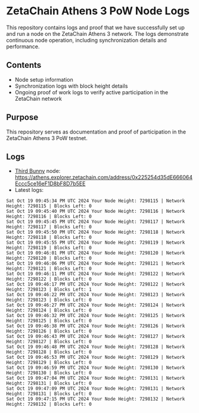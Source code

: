 # ZetaChain Athens 3 PoW Node Logs
This repository contains logs and proof that we have successfully set up and run a node on the ZetaChain Athens 3 network. The logs demonstrate continuous node operation, including synchronization details and performance.

## Contents
- Node setup information
- Synchronization logs with block height details
- Ongoing proof of work logs to verify active participation in the ZetaChain network

## Purpose
This repository serves as documentation and proof of participation in the ZetaChain Athens 3 PoW testnet.

## Logs

- [Third Bunny](https://thirdbunny.xyz/) node: https://athens.explorer.zetachain.com/address/0x225254d35dE666064Eccc5ce16eF1D8bF8D7b5EE
- Latest logs:
```
Sat Oct 19 09:45:34 PM UTC 2024 Your Node Height: 7298115 | Network Height: 7298115 | Blocks Left: 0
Sat Oct 19 09:45:40 PM UTC 2024 Your Node Height: 7298116 | Network Height: 7298116 | Blocks Left: 0
Sat Oct 19 09:45:45 PM UTC 2024 Your Node Height: 7298117 | Network Height: 7298117 | Blocks Left: 0
Sat Oct 19 09:45:50 PM UTC 2024 Your Node Height: 7298118 | Network Height: 7298118 | Blocks Left: 0
Sat Oct 19 09:45:55 PM UTC 2024 Your Node Height: 7298119 | Network Height: 7298119 | Blocks Left: 0
Sat Oct 19 09:46:01 PM UTC 2024 Your Node Height: 7298120 | Network Height: 7298120 | Blocks Left: 0
Sat Oct 19 09:46:06 PM UTC 2024 Your Node Height: 7298121 | Network Height: 7298121 | Blocks Left: 0
Sat Oct 19 09:46:11 PM UTC 2024 Your Node Height: 7298122 | Network Height: 7298122 | Blocks Left: 0
Sat Oct 19 09:46:17 PM UTC 2024 Your Node Height: 7298122 | Network Height: 7298123 | Blocks Left: 1
Sat Oct 19 09:46:22 PM UTC 2024 Your Node Height: 7298123 | Network Height: 7298123 | Blocks Left: 0
Sat Oct 19 09:46:27 PM UTC 2024 Your Node Height: 7298124 | Network Height: 7298124 | Blocks Left: 0
Sat Oct 19 09:46:32 PM UTC 2024 Your Node Height: 7298125 | Network Height: 7298125 | Blocks Left: 0
Sat Oct 19 09:46:38 PM UTC 2024 Your Node Height: 7298126 | Network Height: 7298126 | Blocks Left: 0
Sat Oct 19 09:46:43 PM UTC 2024 Your Node Height: 7298127 | Network Height: 7298127 | Blocks Left: 0
Sat Oct 19 09:46:48 PM UTC 2024 Your Node Height: 7298128 | Network Height: 7298128 | Blocks Left: 0
Sat Oct 19 09:46:53 PM UTC 2024 Your Node Height: 7298129 | Network Height: 7298129 | Blocks Left: 0
Sat Oct 19 09:46:59 PM UTC 2024 Your Node Height: 7298130 | Network Height: 7298130 | Blocks Left: 0
Sat Oct 19 09:47:04 PM UTC 2024 Your Node Height: 7298131 | Network Height: 7298131 | Blocks Left: 0
Sat Oct 19 09:47:09 PM UTC 2024 Your Node Height: 7298131 | Network Height: 7298131 | Blocks Left: 0
Sat Oct 19 09:47:15 PM UTC 2024 Your Node Height: 7298132 | Network Height: 7298132 | Blocks Left: 0
```
